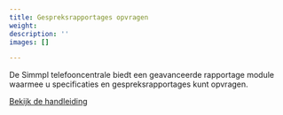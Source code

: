 ```yaml
---
title: Gespreksrapportages opvragen
weight: 
description: ''
images: []

---
```

De Simmpl telefooncentrale biedt een geavanceerde rapportage module waarmee u specificaties en gespreksrapportages kunt opvragen.

<a href="http://www.simmpl.nl/downloads/Simmpl_gespreksrapportages.pdf" target="_blank" class="button">Bekijk de handleiding</a>